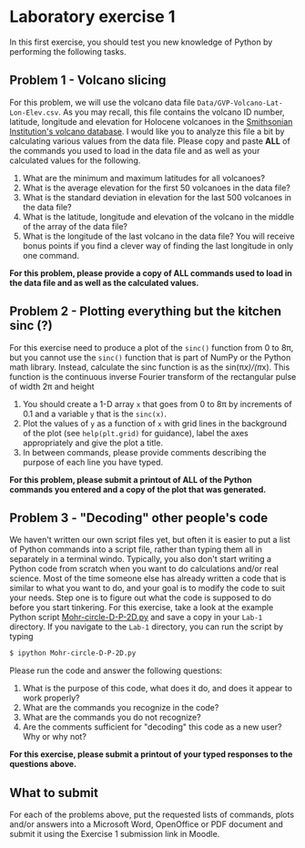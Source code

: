 # Laboratory exercise 1
In this first exercise, you should test you new knowledge of Python by performing the following tasks.

## Problem 1 - Volcano slicing
For this problem, we will use the volcano data file `Data/GVP-Volcano-Lat-Lon-Elev.csv`. As you may recall, this file contains the volcano ID number, latitude, longitude and elevation for Holocene volcanoes in the [Smithsonian Institution's volcano database](http://volcano.si.edu/). I would like you to analyze this file a bit by calculating various values from the data file. Please copy and paste **ALL** of the commands you used to load in the data file and as well as your calculated values for the following.
1. What are the minimum and maximum latitudes for all volcanoes?
2. What is the average elevation for the first 50 volcanoes in the data file?
3. What is the standard deviation in elevation for the last 500 volcanoes in the data file?
4. What is the latitude, longitude and elevation of the volcano in the middle of the array of the data file?
5. What is the longitude of the last volcano in the data file? You will receive bonus points if you find a clever way of finding the last longitude in only one command.

**For this problem, please provide a copy of ALL commands used to load in the data file and as well as the calculated values.**

## Problem 2 - Plotting everything but the kitchen sinc (?)
For this exercise need to produce a plot of the `sinc()` function from 0 to 8π, but you cannot use the `sinc()` function that is part of NumPy or the Python math library. Instead, calculate the sinc function is as the sin(π*x)/(π*x). This function is the continuous inverse Fourier transform of the rectangular pulse of width 2π and height
1. You should create a 1-D array `x` that goes from 0 to 8π by increments of 0.1 and a variable `y` that is the `sinc(x)`.
2. Plot the values of `y` as a function of `x` with grid lines in the background of the plot (see `help(plt.grid)` for guidance), label the axes appropriately and give the plot a title.
3. In between commands, please provide comments describing the purpose of each line you have typed.

**For this problem, please submit a printout of ALL of the Python commands you entered and a copy of the plot that was generated.**

## Problem 3 - "Decoding" other people's code
We haven't written our own script files yet, but often it is easier to put a list of Python commands into a script file, rather than typing them all in separately in a terminal windo. Typically, you also don't start writing a Python code from scratch when you want to do calculations and/or real science. Most of the time someone else has already written a code that is similar to what you want to do, and your goal is to modify the code to suit your needs. Step one is to figure out what the code is supposed to do before you start tinkering. For this exercise, take a look at the example Python script [Mohr-circle-D-P-2D.py](Source/Mohr-circle-D-P-2D.py) and save a copy in your `Lab-1` directory. If you navigate to the `Lab-1` directory, you can run the script by typing

```bash
$ ipython Mohr-circle-D-P-2D.py
```

Please run the code and answer the following questions:
1. What is the purpose of this code, what does it do, and does it appear to work properly?
2. What are the commands you recognize in the code?
3. What are the commands you do not recognize?
4. Are the comments sufficient for "decoding" this code as a new user? Why or why not?

**For this exercise, please submit a printout of your typed responses to the questions above.**

## What to submit
For each of the problems above, put the requested lists of commands, plots and/or answers into a Microsoft Word, OpenOffice or PDF document and submit it using the Exercise 1 submission link in Moodle.
